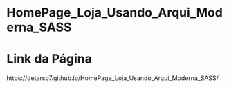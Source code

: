 # HomePage_Loja_Usando_Arqui_Moderna_SASS

<h1>Link da Página</h1>
https://detarso7.github.io/HomePage_Loja_Usando_Arqui_Moderna_SASS/
